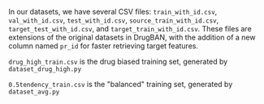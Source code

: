 In our datasets, we have several CSV files: `train_with_id.csv`, `val_with_id.csv`, `test_with_id.csv`, `source_train_with_id.csv`, `target_test_with_id.csv`, and `target_train_with_id.csv`. These files are extensions of the original datasets in DrugBAN, with the addition of a new column named `pr_id` for  faster retrieving target features.

`drug_high_train.csv` is the drug biased training set, generated by `dataset_drug_high.py`

`0.5tendency_train.csv` is the "balanced" training set, generated by `dataset_avg.py`
